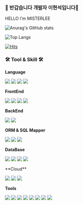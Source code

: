 ### 👋 반갑습니다 개발자 이현석입니다👋
HELLO I'm MISTERLEE


<!--
**LEEVATAR/LEEVATAR** is a ✨ _special_ ✨ repository because its `README.md` (this file) appears on your GitHub profile.

Here are some ideas to get you started:

- 🔭 I’m currently working on ...
- 🌱 I’m currently learning ...
- 👯 I’m looking to collaborate on ...
- 🤔 I’m looking for help with ...
- 💬 Ask me about ...
- 📫 How to reach me: ...
- 😄 Pronouns: ...
- ⚡ Fun fact: ...
<img src="https://img.shields.io/badge/{내용}-{배경 색깔}?style={스타일}&logo={로고이름}&logoColor={로고 색깔}"/>
-->
![Anurag's GitHub stats](https://github-readme-stats.vercel.app/api?username=LEEVATAR&show_icons=true&theme=black)

![Top Langs](https://github-readme-stats.vercel.app/api/top-langs/?username=LEEVATAR&layout=compact&theme=tokyonight)

[![Hits](https://hits.seeyoufarm.com/api/count/incr/badge.svg?url=https%3A%2F%2Fgithub.com%2FLEEVATAR%2Fhit-counter&count_bg=%23EC0800&title_bg=%23000000&icon=proto-dot-io.svg&icon_color=%23E7E7E7&title=hits&edge_flat=false)](https://hits.seeyoufarm.com)

  
### 🛠️ Tool & Skill 🛠️

__Language__
  <p>
  <img src="https://img.shields.io/badge/Sap Fiori-0FAAFF?style=for-the-badge&logo=sap&logoColor=blue"/>
   <img src="https://img.shields.io/badge/Java Script-F7DF1E?style=for-the-badge&logo=javascript&logoColor=black"/>
   <img src="https://img.shields.io/badge/Java-007396?style=for-the-badge&logo=java&logoColor=white"/> 
   <img src="https://img.shields.io/badge/Python-3776AB?style=for-the-badge&logo=python&logoColor=white"/>
  </p>

**FrontEnd**
  <p>
   <img src="https://img.shields.io/badge/React-61DAFB?style=for-the-badge&logo=React&logoColor=black"/>
   <img src="https://img.shields.io/badge/Zustand-6DB33F?style=for-the-badge&logo=zustand&logoColor=white">
   <img src="https://img.shields.io/badge/swr-010101?style=for-the-badge&logo=swr&logoColor=white"/>
   <img src="https://img.shields.io/badge/MUI-007ACC?style=for-the-badge&logo=MUI&logoColor=white"/>
  </p>
  
**BackEnd**
  <p>
   <img src="https://img.shields.io/badge/Spring Boot-6DB33F?style=for-the-badge&logo=spring boot&logoColor=white">
   <img src="https://img.shields.io/badge/node.js-339933?style=for-the-badge&logo=nodedotjs&logoColor=white"/>
  </p>
  
**ORM & SQL Mapper**
  <p>
   <img src="https://img.shields.io/badge/mybatis-010101?style=for-the-badge&logo=mybatis&logoColor=white"/>
   <img src="https://img.shields.io/badge/JPA-007396?style=for-the-badge&logo=java&logoColor=white"/>
   <img src="https://img.shields.io/badge/Hibernate-59666C?style=for-the-badge&logo=hibernate&logoColor=white"/>
  </p>
  
**DataBase**
  <p>
   <img src="https://img.shields.io/badge/Oracle DB-F80000?style=for-the-badge&logo=oracle&logoColor=white"> 
   <img src="https://img.shields.io/badge/MySQL-4479A1?style=for-the-badge&logo=mysql&logoColor=white">  
   <img src="https://img.shields.io/badge/Postgre SQL-4169E1?style=for-the-badge&logo=postgresql&logoColor=white">  
   <img src="https://img.shields.io/badge/HANA DB-4169E1?style=for-the-badge&logo=sap&logoColor=blue">  
  </p>
**Cloud**
  <p>
   <img src="https://img.shields.io/badge/Naver Cloud Platform-03C75A?style=for-the-badge&logo=naver&logoColor=white">
   <img src="https://img.shields.io/badge/AWS-232F3E?style=for-the-badge&logo=amazon-aws&logoColor=white"/>
    <img src="https://img.shields.io/badge/Cloud Foundry-232F3E?style=for-the-badge&logo=cloudfoundry&logoColor=white"/>
  </p>
  
**Tools**
  <p>
   <img src="https://img.shields.io/badge/Apache Maven-C71A36?style=for-the-badge&logo=apachemaven&logoColor=white"> 
   <img src="https://img.shields.io/badge/vite-646CFF?style=for-the-badge&logo=vite&logoColor=white"/>
   <img src="https://img.shields.io/badge/junit-25A162?style=for-the-badge&logo=junit5&logoColor=white"/>
   <img src="https://img.shields.io/badge/jenkins-D24939?style=for-the-badge&logo=jenkins&logoColor=white"/>
   <img src="https://img.shields.io/badge/docker-2496ED?style=for-the-badge&logo=docker&logoColor=white"/>
   <img src="https://img.shields.io/badge/eclipse-2C2255?style=for-the-badge&logo=eclipseide&logoColor=white"/>
   <img src="https://img.shields.io/badge/IntelliJ_IDEA-000000?style=for-the-badge&logo=intellij-idea&logoColor=white"/>
   <img src="https://img.shields.io/badge/VS Code-007ACC?style=for-the-badge&logo=VisualStudioCode&logoColor=white"/>
  </p>
<br/><br/>
